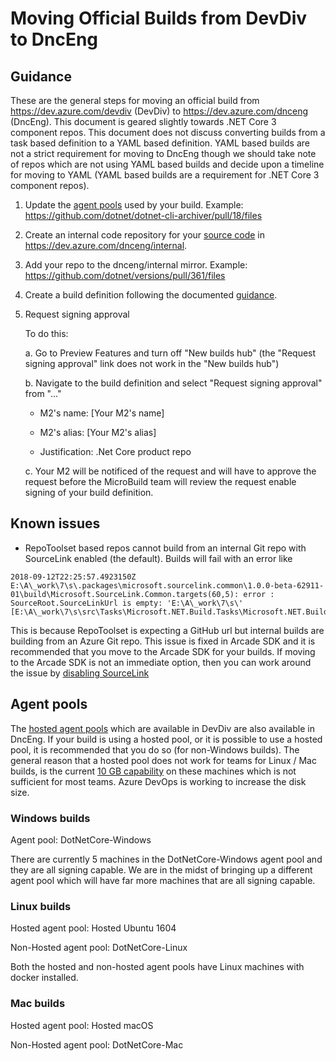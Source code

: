 # Moving Official Builds from DevDiv to DncEng

## Guidance

These are the general steps for moving an official build from https://dev.azure.com/devdiv (DevDiv) to https://dev.azure.com/dnceng (DncEng).  This document is geared slightly towards .NET Core 3 component repos.  This document does not discuss converting builds from a task based definition to a YAML based definition.  YAML based builds are not a strict requirement for moving to DncEng though we should take note of repos which are not using YAML based builds and decide upon a timeline for moving to YAML (YAML based builds are a requirement for .NET Core 3 component repos).

1. Update the [agent pools](#agent-pools) used by your build.  Example: https://github.com/dotnet/dotnet-cli-archiver/pull/18/files

2. Create an internal code repository for your [source code](https://github.com/dotnet/arcade/blob/master/Documentation/VSTS/VSTSGuidance.md#source-code) in https://dev.azure.com/dnceng/internal.

3. Add your repo to the dnceng/internal mirror. Example: https://github.com/dotnet/versions/pull/361/files

4. Create a build definition following the documented [guidance](https://github.com/dotnet/arcade/blob/master/Documentation/VSTS/VSTSGuidance.md#build-definitions).

5. Request signing approval

   To do this: 

    a. Go to Preview Features and turn off "New builds hub" (the "Request signing approval" link does not work in the "New builds hub")

    b. Navigate to the build definition and select "Request signing approval" from "..."

      - M2's name: [Your M2's name]

      - M2's alias: [Your M2's alias]

      - Justification: .Net Core product repo

    c. Your M2 will be notificed of the request and will have to approve the request before the MicroBuild team will review the request enable signing of your build definition.

## Known issues

- RepoToolset based repos cannot build from an internal Git repo with SourceLink enabled (the default).  Builds will fail with an error like

```
2018-09-12T22:25:57.4923150Z E:\A\_work\7\s\.packages\microsoft.sourcelink.common\1.0.0-beta-62911-01\build\Microsoft.SourceLink.Common.targets(60,5): error : SourceRoot.SourceLinkUrl is empty: 'E:\A\_work\7\s\' [E:\A\_work\7\s\src\Tasks\Microsoft.NET.Build.Tasks\Microsoft.NET.Build.Tasks.csproj]
```

This is because RepoToolset is expecting a GitHub url but internal builds are building from an Azure Git repo.  This issue is fixed in Arcade SDK and it is recommended that you move to the Arcade SDK for your builds.  If moving to the Arcade SDK is not an immediate option, then you can work around the issue by [disabling SourceLink](https://github.com/dotnet/sourcelink/blob/master/docs/README.md#enablesourcelink)

## Agent pools

The [hosted agent pools](https://docs.microsoft.com/en-us/azure/devops/pipelines/agents/hosted?view=vsts&tabs=yaml) which are available in DevDiv are also available in DncEng.  If your build is using a hosted pool, or it is possible to use a hosted pool, it is recommended that you do so (for non-Windows builds).  The general reason that a hosted pool does not work for teams for Linux / Mac builds, is the current [10 GB capability](https://docs.microsoft.com/en-us/azure/devops/pipelines/agents/hosted?view=vsts&tabs=yaml#capabilities-and-limitations) on these machines which is not sufficient for most teams.  Azure DevOps is working to increase the disk size.

### Windows builds

Agent pool: DotNetCore-Windows

There are currently 5 machines in the DotNetCore-Windows agent pool and they are all signing capable.  We are in the midst of bringing up a different agent pool which will have far more machines that are all signing capable.

### Linux builds

Hosted agent pool: Hosted Ubuntu 1604

Non-Hosted agent pool: DotNetCore-Linux

Both the hosted and non-hosted agent pools have Linux machines with docker installed.

### Mac builds

Hosted agent pool: Hosted macOS

Non-Hosted agent pool: DotNetCore-Mac